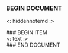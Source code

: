 ### BEGIN DOCUMENT
<: hiddennotemd :>

<div class="cards">
### BEGIN ITEM
<div class="card2up">
<: text :>
</div>
### END DOCUMENT
</div>
